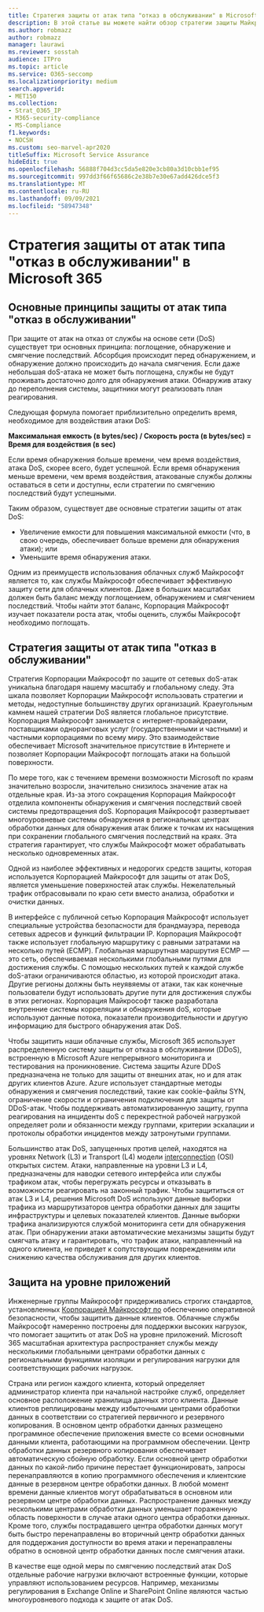 ```yaml
---
title: Стратегия защиты от атак типа "отказ в обслуживании" в Microsoft 365
description: В этой статье вы можете найти обзор стратегии защиты Майкрософт для атак с отказом в обслуживании (DoS).
ms.author: robmazz
author: robmazz
manager: laurawi
ms.reviewer: sosstah
audience: ITPro
ms.topic: article
ms.service: O365-seccomp
ms.localizationpriority: medium
search.appverid:
- MET150
ms.collection:
- Strat_O365_IP
- M365-security-compliance
- MS-Compliance
f1.keywords:
- NOCSH
ms.custom: seo-marvel-apr2020
titleSuffix: Microsoft Service Assurance
hideEdit: true
ms.openlocfilehash: 56888f704d3cc5da5e820e3cb80a3d10cbb1ef95
ms.sourcegitcommit: 997dd3f66f65686c2e38b7e30e67add426dce5f3
ms.translationtype: MT
ms.contentlocale: ru-RU
ms.lasthandoff: 09/09/2021
ms.locfileid: "58947348"
---
```

# <a name="microsoft-365-denial-of-service-defense-strategy"></a>Стратегия защиты от атак типа "отказ в обслуживании" в Microsoft 365

## <a name="core-principles-of-defense-against-denial-of-service-attacks"></a>Основные принципы защиты от атак типа "отказ в обслуживании"

При защите от атак на отказ от службы на основе сети (DoS) существует три основных принципа: поглощение, обнаружение и смягчение последствий. Абсорбция происходит перед обнаружением, и обнаружение должно происходить до начала смягчения. Если даже небольшая doS-атака не может быть поглощена, службы не будут проживать достаточно долго для обнаружения атаки. Обнаружив атаку до переполнения системы, защитники могут реализовать план реагирования.

Следующая формула помогает приблизительно определить время, необходимое для воздействия атаки DoS:

  **Максимальная емкость (в bytes/sec) / Скорость роста (в bytes/sec) = Время для воздействия (в sec)**

Если время обнаружения больше времени, чем время воздействия, атака DoS, скорее всего, будет успешной. Если время обнаружения меньше времени, чем время воздействия, атакованые службы должны оставаться в сети и доступны, если стратегии по смягчению последствий будут успешными.

Таким образом, существует две основные стратегии защиты от атак DoS:

- Увеличение емкости для повышения максимальной емкости (что, в свою очередь, обеспечивает больше времени для обнаружения атаки); или
- Уменьшите время обнаружения атаки.

Одним из преимуществ использования облачных служб Майкрософт является то, как службы Майкрософт обеспечивает эффективную защиту сети для облачных клиентов. Даже в больших масштабах должен быть баланс между поглощением, обнаружением и смягчением последствий. Чтобы найти этот баланс, Корпорация Майкрософт изучает показатели роста атак, чтобы оценить, службы Майкрософт необходимо поглощать.

## <a name="denial-of-service-defense-strategy"></a>Стратегия защиты от атак типа "отказ в обслуживании"

Стратегия Корпорации Майкрософт по защите от сетевых doS-атак уникальна благодаря нашему масштабу и глобальному следу. Эта шкала позволяет Корпорации Майкрософт использовать стратегии и методы, недоступные большинству других организаций. Краеугольным камнем нашей стратегии DoS является глобальное присутствие. Корпорация Майкрософт занимается с интернет-провайдерами, поставщиками одноранговых услуг (государственными и частными) и частными корпорациями по всему миру. Это взаимодействие обеспечивает Microsoft значительное присутствие в Интернете и позволяет Корпорации Майкрософт поглощать атаки на большой поверхности.

По мере того, как с течением времени возможности Microsoft по краям значительно возросли, значительно снизилось значение атак на отдельные края. Из-за этого сокращения Корпорация Майкрософт отделила компоненты обнаружения и смягчения последствий своей системы предотвращения doS. Корпорация Майкрософт развертывает многоуровневые системы обнаружения в региональных центрах обработки данных для обнаружения атак ближе к точкам их насыщения при сохранении глобального смягчения последствий на краях. Эта стратегия гарантирует, что службы Майкрософт может обрабатывать несколько одновременных атак.

Одной из наиболее эффективных и недорогих средств защиты, которая используется Корпорацией Майкрософт для защиты от атак DoS, является уменьшение поверхностей атак службы. Нежелательный трафик отбрасовывали по краю сети вместо анализа, обработки и очистки данных.

В интерфейсе с публичной сетью Корпорация Майкрософт использует специальные устройства безопасности для брандмауэра, перевода сетевых адресов и функций фильтрации IP. Корпорация Майкрософт также использует глобальную маршрутику с равными затратами на несколько путей (ECMP). Глобальная маршрутная маршрутия ECMP — это сеть, обеспечиваемая несколькими глобальными путями для достижения службы. С помощью нескольких путей к каждой службе doS-атаки ограничиваются областью, из которой происходит атака. Другие регионы должны быть неуявяемы от атаки, так как конечные пользователи будут использовать другие пути для достижения службы в этих регионах. Корпорация Майкрософт также разработала внутренние системы корреляции и обнаружения doS, которые используют данные потока, показатели производительности и другую информацию для быстрого обнаружения атак DoS.

Чтобы защитить наши облачные службы, Microsoft 365 использует распределенную систему защиты от отказа в обслуживании (DDoS), встроенную в Microsoft Azure непрерывного мониторинга и тестирования на проникновение. Система защиты Azure DDoS предназначена не только для защиты от внешних атак, но и для атак других клиентов Azure. Azure использует стандартные методы обнаружения и смягчения последствий, такие как cookie-файлы SYN, ограничение скорости и ограничения подключения для защиты от DDoS-атак. Чтобы поддерживать автоматизированную защиту, группа реагирования на инциденты doS с перекрестной рабочей нагрузкой определяет роли и обязанности между группами, критерии эскалации и протоколы обработки инцидентов между затронутыми группами.

Большинство атак DoS, запущенных против целей, находятся на уровнях Network (L3) и Transport (L4) модели [interconnection](/windows-hardware/drivers/network/windows-network-architecture-and-the-osi-model) (OSI) открытых систем. Атаки, направленные на уровни L3 и L4, предназначены для наводки сетевого интерфейса или службы трафиком атак, чтобы перегружать ресурсы и отказывать в возможности реагировать на законный трафик. Чтобы защититься от атак L3 и L4, решения Microsoft DoS используют данные выборки трафика из маршрутизаторов центра обработки данных для защиты инфраструктуры и целевых показателей клиентов. Данные выборки трафика анализируются службой мониторинга сети для обнаружения атак. При обнаружении атаки автоматические механизмы защиты будут смягчать атаку и гарантировать, что трафик атаки, направленный на одного клиента, не приведет к сопутствующим повреждениям или снижению качества обслуживания для других клиентов.

## <a name="application-level-defenses"></a>Защита на уровне приложений

Инженерные группы Майкрософт придерживались строгих стандартов, установленных [Корпорацией Майкрософт по](https://www.microsoft.com/SDL/OperationalSecurityAssurance) обеспечению оперативной безопасности, чтобы защитить данные клиентов. Облачные службы Майкрософт намеренно построены для поддержки высоких нагрузок, что помогает защитить от атак DoS на уровне приложений. Microsoft 365 масштабная архитектура распространяет службы между несколькими глобальными центрами обработки данных с региональными функциями изоляции и регулирования нагрузки для соответствующих рабочих нагрузок.

Страна или регион каждого клиента, который определяет администратор клиента при начальной настройке служб, определяет основное расположение хранилища данных этого клиента. Данные клиентов реплицированы между избыточными центрами обработки данных в соответствии со стратегией первичного и резервного копирования. В основном центр обработки данных размещено программное обеспечение приложения вместе со всеми основными данными клиента, работающими на программном обеспечении. Центр обработки данных резервного копирования обеспечивает автоматическую сбойную обработку. Если основной центр обработки данных по какой-либо причине перестает функционировать, запросы перенаправляются в копию программного обеспечения и клиентские данные в резервном центре обработки данных. В любой момент времени данные клиентов могут обрабатываться в основном или резервном центре обработки данных. Распространение данных между несколькими центрами обработки данных уменьшает пораженную область поверхности в случае атаки одного центра обработки данных. Кроме того, службы пострадавшего центра обработки данных могут быть быстро перенаправлены во вторичный центр обработки данных для поддержания доступности во время атаки и перенаправлены обратно в основной центр обработки данных после смягчения атаки.

В качестве еще одной меры по смягчению последствий атак DoS отдельные рабочие нагрузки включают встроенные функции, которые управляют использованием ресурсов. Например, механизмы регулирования в Exchange Online и SharePoint Online являются частью многоуровневого подхода к защите от атак DoS.
